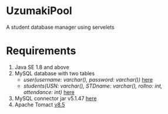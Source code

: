 # UzumakiPool
A student database manager using servelets

# Requirements
1. Java SE 1.8 and above
2. MySQL database with two tables 
    * *user(username: varchar(), password: varchar())* [here](https://github.com/SahilMahale/UzumakiPool/blob/master/Databases/user.sql)
    * *students(USN: varchar(), STDname: varchar(), rollno: int, attendance: int)* [here](https://github.com/SahilMahale/UzumakiPool/blob/master/Databases/students.sql)
3. MySQL connector jar v5.1.47 [here](https://dev.mysql.com/downloads/connector/j/5.1.html)
4. Apache Tomact [v8.5](https://tomcat.apache.org/download-80.cgi)
